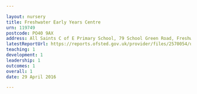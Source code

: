 ```yaml
---

layout: nursery
title: Freshwater Early Years Centre
urn: 119749
postcode: PO40 9AX
address: All Saints C of E Primary School, 79 School Green Road, Freshwater, Isle of Wight, PO40 9AX
latestReportUrl: https://reports.ofsted.gov.uk/provider/files/2570054/urn/119749.pdf
teaching: 1
development: 1
leadership: 1
outcomes: 1
overall: 1
date: 29 April 2016

---
```

